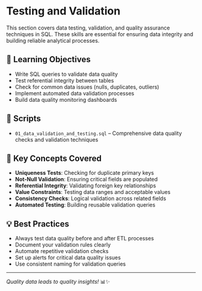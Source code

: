 # Testing and Validation

This section covers data testing, validation, and quality assurance techniques in SQL. These skills are essential for ensuring data integrity and building reliable analytical processes.

## 🎯 **Learning Objectives**

- Write SQL queries to validate data quality
- Test referential integrity between tables
- Check for common data issues (nulls, duplicates, outliers)
- Implement automated data validation processes
- Build data quality monitoring dashboards

## 📝 **Scripts**

- `01_data_validation_and_testing.sql` – Comprehensive data quality checks and validation techniques

## 🔧 **Key Concepts Covered**

- **Uniqueness Tests**: Checking for duplicate primary keys
- **Not-Null Validation**: Ensuring critical fields are populated
- **Referential Integrity**: Validating foreign key relationships
- **Value Constraints**: Testing data ranges and acceptable values
- **Consistency Checks**: Logical validation across related fields
- **Automated Testing**: Building reusable validation queries

## 💡 **Best Practices**

- Always test data quality before and after ETL processes
- Document your validation rules clearly
- Automate repetitive validation checks
- Set up alerts for critical data quality issues
- Use consistent naming for validation queries

---

*Quality data leads to quality insights!* 📊✨
